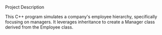 Project Description

This C++ program simulates a company's employee hierarchy, specifically focusing on managers. It leverages inheritance to create a Manager class derived from the Employee class.

